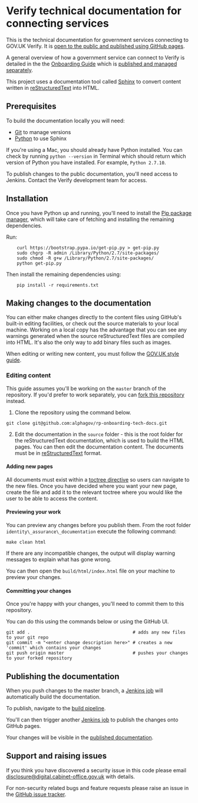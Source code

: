 # Verify technical documentation for connecting services

This is the technical documentation for government services connecting to GOV.UK Verify. It is [open to the public and published using GitHub pages](http://alphagov.github.io/rp-onboarding-tech-docs/).

A general overview of how a government service can connect to Verify is detailed in the the [Onboarding Guide](http://alphagov.github.io/identity-assurance-documentation/#) which is [published and managed separately](https://github.com/alphagov/identity-assurance-documentation). 

This project uses a documentation tool called [Sphinx](http://sphinx-doc.org/ "sphinx-doc") to convert content written in [reStructuredText](http://docutils.sourceforge.net/rst.html) into HTML. 

## Prerequisites 

To build the documentation locally you will need:
* [Git](https://help.github.com/articles/set-up-git) to manage versions
* [Python](https://www.python.org/downloads/) to use Sphinx

If you're using a Mac, you should already have Python installed. You can check by running `python --version` in Terminal which should return which version of Python you have installed. For example, `Python 2.7.10`.  

To publish changes to the public documentation, you'll need access to Jenkins. Contact the Verify development team for access.

## Installation 

Once you have Python up and running, you'll need to install the [Pip package manager](http://pip.readthedocs.org/en/stable/installing/), which will take care of fetching and installing the remaining dependencies. 

Run:

```
    curl https://bootstrap.pypa.io/get-pip.py > get-pip.py
    sudo chgrp -R admin /Library/Python/2.7/site-packages/
    sudo chmod -R g+w /Library/Python/2.7/site-packages/
    python get-pip.py
```

Then install the remaining dependencies using: 

```
    pip install -r requirements.txt
```

## Making changes to the documentation

You can either make changes directly to the content files using GitHub's built-in editing facilities, or check out the source materials to your local machine. Working on a local copy has the advantage that you can see any warnings generated when the source reStructuredText files are compiled into HTML. It's also the only way to add binary files such as images. 

When editing or writing new content, you must follow the [GOV.UK style guide](https://www.gov.uk/guidance/style-guide). 

### Editing content 

This guide assumes you'll be working on the `master` branch of the repository. If you'd prefer to work separately, you can [fork this repository](https://help.github.com/articles/fork-a-repo) instead. 

 1. Clone the repository using the command below.
```
git clone git@github.com:alphagov/rp-onboarding-tech-docs.git
```
 2. Edit the documentation in the `source` folder - this is the root folder for the reStructuredText documentation, which is used to build the HTML pages. You can then edit the documentation content. The documents must be in [reStructuredText](http://sphinx-doc.org/rest.html#rst-primer) format.

#### Adding new pages

All documents must exist within a [toctree directive](http://sphinx-doc.org/markup/toctree.html) so users can navigate to the new files. Once you have decided where you want your new page, create the file and add it to the relevant toctree where you would like the user to be able to access the content. 

#### Previewing your work

You can preview any changes before you publish them. From the root folder `identity\_assurance\_documentation` execute the following command:

```
make clean html
```

If there are any incompatible changes, the output will display warning messages to explain what has gone wrong. 

You can then open the `build/html/index.html` file on your machine to preview your changes. 

#### Committing your changes

Once you're happy with your changes, you'll need to commit them to this repository.

You can do this using the commands below or using the GitHub UI. 

```
git add .                                       # adds any new files to your git repo
git commit -m "<enter change description here>" # creates a new 'commit' which contains your changes
git push origin master                          # pushes your changes to your forked repository
```

## Publishing the documentation

When you push changes to the master branch, a [Jenkins job](https://build.ida.digital.cabinet-office.gov.uk/job/rp-onboarding-tech-docs-build/) will automatically build the documentation. 

To publish, navigate to the [build pipeline](https://build.ida.digital.cabinet-office.gov.uk/view/rp-onboarding-tech-docs-pipeline/). 

You'll can then trigger another [Jenkins job](https://build.ida.digital.cabinet-office.gov.uk/job/rp-onboarding-tech-docs-publish/) to publish the changes onto GitHub pages. 

Your changes will be visible in the [published documentation](http://alphagov.github.io/rp-onboarding-tech-docs/). 

## Support and raising issues

If you think you have discovered a security issue in this code please email disclosure@digital.cabinet-office.gov.uk with details.

For non-security related bugs and feature requests please raise an issue in the [GitHub issue tracker](https://github.com/alphagov/rp-onboarding-tech-docs/issues).

